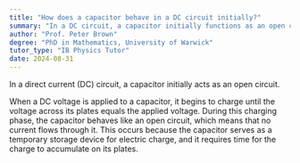 ```yaml
---
title: "How does a capacitor behave in a DC circuit initially?"
summary: "In a DC circuit, a capacitor initially functions as an open circuit, preventing current flow until it charges, after which it can store and release energy."
author: "Prof. Peter Brown"
degree: "PhD in Mathematics, University of Warwick"
tutor_type: "IB Physics Tutor"
date: 2024-08-31
---
```


In a direct current (DC) circuit, a capacitor initially acts as an open circuit.

When a DC voltage is applied to a capacitor, it begins to charge until the voltage across its plates equals the applied voltage. During this charging phase, the capacitor behaves like an open circuit, which means that no current flows through it. This occurs because the capacitor serves as a temporary storage device for electric charge, and it requires time for the charge to accumulate on its plates.
    